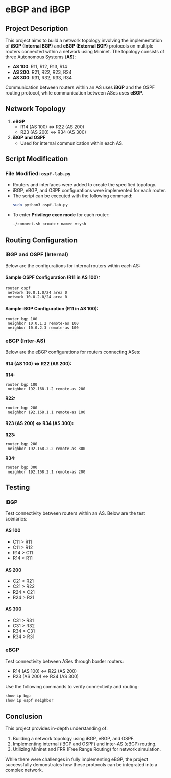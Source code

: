 # eBGP and iBGP

## Project Description
This project aims to build a network topology involving the implementation of **iBGP (Internal BGP)** and **eBGP (External BGP)** protocols on multiple routers connected within a network using Mininet. The topology consists of three Autonomous Systems (**AS**):

- **AS 100**: R11, R12, R13, R14
- **AS 200**: R21, R22, R23, R24
- **AS 300**: R31, R32, R33, R34

Communication between routers within an AS uses **iBGP** and the OSPF routing protocol, while communication between ASes uses **eBGP**.

## Network Topology
1. **eBGP**
   - R14 (AS 100) ⇔ R22 (AS 200)
   - R23 (AS 200) ⇔ R34 (AS 300)
2. **iBGP and OSPF**
   - Used for internal communication within each AS.

## Script Modification
### File Modified: `ospf-lab.py`
- Routers and interfaces were added to create the specified topology.
- iBGP, eBGP, and OSPF configurations were implemented for each router.
- The script can be executed with the following command:
  ```bash
  sudo python3 ospf-lab.py
  ```
- To enter **Privilege exec mode** for each router:
  ```bash
  ./connect.sh <router name> vtysh
  ```

## Routing Configuration
### iBGP and OSPF (Internal)
Below are the configurations for internal routers within each AS:

#### **Sample OSPF Configuration (R11 in AS 100):**
```
router ospf
 network 10.0.1.0/24 area 0
 network 10.0.2.0/24 area 0
```

#### **Sample iBGP Configuration (R11 in AS 100):**
```
router bgp 100
 neighbor 10.0.1.2 remote-as 100
 neighbor 10.0.2.3 remote-as 100
```

### eBGP (Inter-AS)
Below are the eBGP configurations for routers connecting ASes:

#### **R14 (AS 100) ⇔ R22 (AS 200):**
**R14:**
```
router bgp 100
 neighbor 192.168.1.2 remote-as 200
```
**R22:**
```
router bgp 200
 neighbor 192.168.1.1 remote-as 100
```

#### **R23 (AS 200) ⇔ R34 (AS 300):**
**R23:**
```
router bgp 200
 neighbor 192.168.2.2 remote-as 300
```
**R34:**
```
router bgp 300
 neighbor 192.168.2.1 remote-as 200
```

## Testing
### iBGP
Test connectivity between routers within an AS. Below are the test scenarios:

#### **AS 100**
- C11 > R11
- C11 > R12
- R14 > C11
- R14 > R11

#### **AS 200**
- C21 > R21
- C21 > R22
- R24 > C21
- R24 > R21

#### **AS 300**
- C31 > R31
- C31 > R32
- R34 > C31
- R34 > R31

### eBGP
Test connectivity between ASes through border routers:
- R14 (AS 100) ⇔ R22 (AS 200)
- R23 (AS 200) ⇔ R34 (AS 300)

Use the following commands to verify connectivity and routing:
```bash
show ip bgp
show ip ospf neighbor
```

## Conclusion
This project provides in-depth understanding of:
1. Building a network topology using iBGP, eBGP, and OSPF.
2. Implementing internal (iBGP and OSPF) and inter-AS (eBGP) routing.
3. Utilizing Mininet and FRR (Free Range Routing) for network simulation.

While there were challenges in fully implementing eBGP, the project successfully demonstrates how these protocols can be integrated into a complex network.

